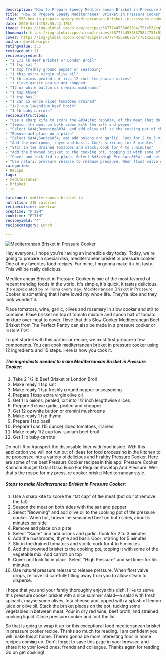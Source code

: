 ```yaml
---
description: "How to Prepare Speedy Mediterranean Brisket in Pressure Cooker"
title: "How to Prepare Speedy Mediterranean Brisket in Pressure Cooker"
slug: 556-how-to-prepare-speedy-mediterranean-brisket-in-pressure-cooker
date: 2020-05-14T02:55:43.175Z
image: https://img-global.cpcdn.com/recipes/5677744556867584/751x532cq70/mediterranean-brisket-in-pressure-cooker-recipe-main-photo.jpg
thumbnail: https://img-global.cpcdn.com/recipes/5677744556867584/751x532cq70/mediterranean-brisket-in-pressure-cooker-recipe-main-photo.jpg
cover: https://img-global.cpcdn.com/recipes/5677744556867584/751x532cq70/mediterranean-brisket-in-pressure-cooker-recipe-main-photo.jpg
author: David Harper
ratingvalue: 3.5
reviewcount: 11
recipeingredient:
- "2 1/2 lb Beef Brisket or London Broil"
- "1 tsp salt"
- "1 tsp freshly ground pepper or seasoning"
- "1 tbsp extra virgin olive oil"
- "1 lb onions pealed cut into 12 inch lengthwise slices"
- "3 clove garlic pealed and chopped"
- "12 oz white button or cremini mushrooms"
- "1 tsp thyme"
- "1 tsp basil"
- "1 can 15 ounce diced tomatoes drained"
- "1/2 cup lowsodium beef broth"
- "1 lb baby carrots"
recipeinstructions:
- "Use a sharp kife to score the &#34;fat cap&#34; of the meat (but do not remove the fat)"
- "Season the meat on both sides with the salt and pepper"
- "Select &#34;Browning&#34; and add olive oil to the cooking pot of the pressure cooker. When hot, brown the seasoned beef on both sides, about 5 minutes per side"
- "Remove and place on a plate"
- "Select &#34;Saute&#34; and add onions and garlic. Cook for 2 to 3 minutes"
- "Add the mushrooms, thyme and basil. Cook, stirring for 5 minutes"
- "Stir in the drained tomatoes and stock; cook for 4 to 5 minutes"
- "Add the browned brisket to the cooking pot, topping it with some of the vegetable mix. Add carrots on top"
- "Cover and lock lid in place. Select &#34;High Pressure&#34; and set timer for 55 minutes."
- "Use natural pressure release to release pressure. When float valve drops, remove lid carefully titling away from you to allow steam to disperse."
categories:
- Recipe
tags:
- mediterranean
- brisket
- in

katakunci: mediterranean brisket in 
nutrition: 248 calories
recipecuisine: American
preptime: "PT18M"
cooktime: "PT31M"
recipeyield: "4"
recipecategory: Lunch

---
```



![Mediterranean Brisket in Pressure Cooker](https://img-global.cpcdn.com/recipes/5677744556867584/751x532cq70/mediterranean-brisket-in-pressure-cooker-recipe-main-photo.jpg)

Hey everyone, I hope you're having an incredible day today. Today, we're going to prepare a special dish, mediterranean brisket in pressure cooker. One of my favorites food recipes. For mine, I'm gonna make it a bit tasty. This will be really delicious.

Mediterranean Brisket in Pressure Cooker is one of the most favored of recent trending foods in the world. It's simple, it's quick, it tastes delicious. It's appreciated by millions every day. Mediterranean Brisket in Pressure Cooker is something that I have loved my whole life. They're nice and they look wonderful.

Place tomatoes, wine, garlic, olives and rosemary in slow cooker and stir to combine. Place brisket on top of tomato mixture and spoon half of tomato mixture over meat to cover. I love that this Slow Cooker Mediterranean Beef Brisket from The Perfect Pantry can also be made in a pressure cooker or Instant Pot!


To get started with this particular recipe, we must first prepare a few components. You can cook mediterranean brisket in pressure cooker using 12 ingredients and 10 steps. Here is how you cook it.

<!--inarticleads1-->

##### The ingredients needed to make Mediterranean Brisket in Pressure Cooker:

1. Take 2 1/2 lb Beef Brisket or London Broil
1. Make ready 1 tsp salt
1. Make ready 1 tsp freshly ground pepper or seasoning
1. Prepare 1 tbsp extra virgin olive oil
1. Get 1 lb onions, pealed, cut into 1/2 inch lengthwise slices
1. Prepare 3 clove garlic, pealed and chopped
1. Get 12 oz white button or cremini mushrooms
1. Make ready 1 tsp thyme
1. Prepare 1 tsp basil
1. Prepare 1 can (15 ounce) diced tomatoes, drained
1. Make ready 1/2 cup low-sodium beef broth
1. Get 1 lb baby carrots


Do not lift or transport the disposable liner with food inside. With this application you will not run out of ideas for food processing in the kitchen to be processed into a variety of delicious and healthy Pressure Cooker. Here are some of the best Pressure Cooker recipes in this app: Pressure Cooker Kachchi Budget Oxtail Osso Buco For Regular Stovetop And Pressure. Well, that&#39;s the recipe for my pressure cooker brisket Mediterranean style. 

<!--inarticleads2-->

##### Steps to make Mediterranean Brisket in Pressure Cooker:

1. Use a sharp kife to score the &#34;fat cap&#34; of the meat (but do not remove the fat)
1. Season the meat on both sides with the salt and pepper
1. Select &#34;Browning&#34; and add olive oil to the cooking pot of the pressure cooker. When hot, brown the seasoned beef on both sides, about 5 minutes per side
1. Remove and place on a plate
1. Select &#34;Saute&#34; and add onions and garlic. Cook for 2 to 3 minutes
1. Add the mushrooms, thyme and basil. Cook, stirring for 5 minutes
1. Stir in the drained tomatoes and stock; cook for 4 to 5 minutes
1. Add the browned brisket to the cooking pot, topping it with some of the vegetable mix. Add carrots on top
1. Cover and lock lid in place. Select &#34;High Pressure&#34; and set timer for 55 minutes.
1. Use natural pressure release to release pressure. When float valve drops, remove lid carefully titling away from you to allow steam to disperse.


I hope that you and your family thoroughly enjoys this dish. I like to serve this pressure cooker brisket with a nice summer salad—a salad with fresh spinach, maybe some olives, feta cheese and topped with a splash of lemon juice or olive oil. Stack the brisket pieces on the pot, tucking some vegetables in between meat. Pour in dry red wine, beef broth, and strained cooking liquid. Close pressure cooker and lock the lid. 

So that is going to wrap it up for this exceptional food mediterranean brisket in pressure cooker recipe. Thanks so much for reading. I am confident you will make this at home. There's gonna be more interesting food in home recipes coming up. Don't forget to save this page in your browser, and share it to your loved ones, friends and colleague. Thanks again for reading. Go on get cooking!
